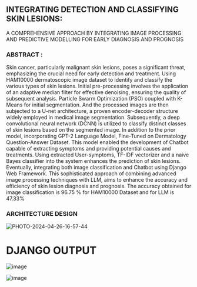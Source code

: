 ## INTEGRATING DETECTION AND CLASSIFYING SKIN LESIONS:
A COMPREHENSIVE APPROACH BY INTEGRATING IMAGE PROCESSING AND PREDICTIVE MODELLING FOR EARLY DIAGNOSIS AND PROGNOSIS

### ABSTRACT : 
Skin cancer, particularly malignant skin lesions, poses a significant threat, emphasizing
the crucial need for early detection and treatment. Using HAM10000 dermatoscopic image dataset to
identify and classify the various types of skin lesions. Initial pre-processing involves the application of
an adaptive median filter for effective denoising, ensuring the quality of subsequent analysis. Particle
Swarm Optimization (PSO) coupled with K-Means for initial segmentation. And the processed images
are then subjected to a U-net architecture, a proven encoder-decoder structure widely employed in
medical image segmentation. Subsequently, a deep convolutional neural network (DCNN) is utilized to
classify distinct classes of skin lesions based on the segmented image. In addition to the prior model,
incorporating GPT-2 Language Model, Fine-Tuned on Dermatology Question-Answer Dataset. This
model enabled the development of Chatbot capable of extracting symptoms and providing potential
causes and treatments. Using extracted User-symptoms, TF-IDF vectorizer and a naive Bayes classifier
into the system enhances the prediction of skin lesions. Eventually, integrating both image classification
and Chatbot using Django Web Framework. This sophisticated approach of combining advanced image
processing techniques with LLM, aims to enhance the accuracy and efficiency of skin lesion diagnosis
and prognosis. The accuracy obtained for image classification is 96.75 % for HAM10000 Dataset and
for LLM is 47.33%


 ### ARCHITECTURE DESIGN

 ![PHOTO-2024-04-26-16-57-44](https://github.com/AkashR0712/INTEGRATING-DETECTION-AND-CLASSIFYING-SKIN-LESIONS/assets/122616990/ace10be0-d8da-4d6b-9fb1-1f3f7b887036)


 # DJANGO OUTPUT 
 ![image](https://github.com/AkashR0712/INTEGRATING-DETECTION-AND-CLASSIFYING-SKIN-LESIONS/assets/122616990/bce1e55b-609f-43f6-8ead-7c1362065541) 

  ![image](https://github.com/AkashR0712/INTEGRATING-DETECTION-AND-CLASSIFYING-SKIN-LESIONS/assets/122616990/ff698730-16a6-4960-a497-f7ca86865124)

